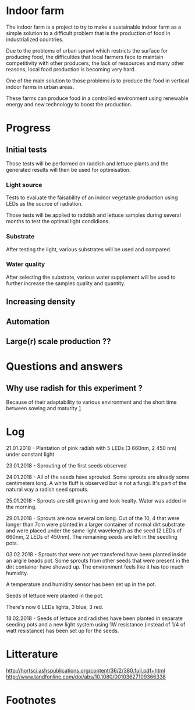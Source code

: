 # Indoor farm

The indoor farm is a project to try to make a sustainable indoor farm as a simple solution to a difficult problem that is the production of food in industrialized countries.

Due to the problems of urban sprawl which restricts the surface for producing food, the difficulties that local farmers face to maintain competitivity with other producers, the lack of ressources and many other reasons, local food production is becoming very hard.

One of the main solution to those problems is to produce the food in vertical indoor farms in urban areas.

These farms can produce food in a controlled environment using renewable energy and new technology to boost the production.



# Progress

## Initial tests

Those tests will be performed on raddish and lettuce plants and the generated results will then be used for optimisation.

### Light source
Tests to evaluate the faisability of an indoor vegetable production using LEDs as the source of radiation.

Those tests will be applied to raddish and lettuce samples during several months to test the optimal light condidions.

### Substrate
After testing the light, various substrates will be used and compared.

### Water quality
After selecting the substrate, various water supplement will be used to further increase the samples quality and quantity.


## Increasing density

## Automation

## Large(r) scale production ??


# Questions and answers
## Why use radish for this experiment ?

Because of their adaptability to various environment and the short time between sowing and maturity [1]


# Log

21.01.2018 - Plantation of pink radish with 5 LEDs (3 660nm, 2 450 nm) under constant light

23.01.2018 - Sprouting of the first seeds observed

24.01.2018 - All of the seeds have sprouted. Some sprouts are already some centimeters long. A white fluff is observed but is not a fungi. It's part of the natural way a radish seed sprouts.

25.01.2018 - Sprouts are still growning and look healty. Water was added in the morning.

29.01.2018 - Sprouts are now several cm long. Out of the 10, 4 that were longer than 7cm were planted in a larger container of normal dirt substrate and were placed under the same light wavelength as the seed (2 LEDs of 660nm, 2 LEDs of 450nm). The remaining seeds are left in the seedling pots.

03.02.2018 - Sprouts that were not yet transfered have been planted inside an argile beads pot. Some sprouts from other seeds that were present in the dirt container have showed up. The environment feels like it has too much humidity.

A temperature and humidity sensor has been set up in the pot.

Seeds of lettuce were planted in the pot.

There's now 6 LEDs lights, 3 blue, 3 red.


18.02.2018 - Seeds of lettuce and radishes have been planted in separate seeding pots and a new light system using 1W resistance (instead of 1/4 of watt resistance) has been set up for the seeds.  

# Litterature
http://hortsci.ashspublications.org/content/36/2/380.full.pdf+html
http://www.tandfonline.com/doi/abs/10.1080/00103627109366338

# Footnotes
[1]: https://www.dpi.nsw.gov.au/agriculture/horticulture/vegetables/commodity-growing-guides/radish-growing
